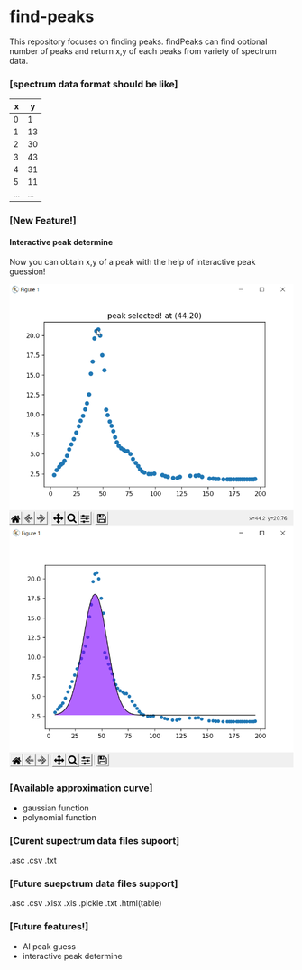 # find-peaks
This repository focuses on finding peaks.
findPeaks can find optional number of peaks and return x,y of each peaks from variety of spectrum data.

### [spectrum data format should be like]

x | y
--- | ---
0 | 1
1 | 13
2 | 30
3 | 43
4 | 31
5 | 11
...|...

### <b>[New Feature!]</b>

#### <b> Interactive peak determine </b>
Now you can obtain x,y of a peak with the help of interactive peak guession!

![interactive peak guession](sample/interactive.png)
![results](sample/peak_found.png)

### [Available approximation curve]

- gaussian function
- polynomial function

### [Curent supectrum data files supoort]
.asc .csv .txt

### [Future suepctrum data files support]
.asc .csv .xlsx .xls .pickle .txt .html(table)

### [Future features!]

* AI peak guess
* interactive peak determine